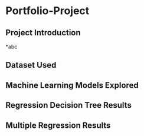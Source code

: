 # Portfolio-Project

## Project Introduction

*abc

## Dataset Used

## Machine Learning Models Explored

## Regression Decision Tree Results

## Multiple Regression Results
